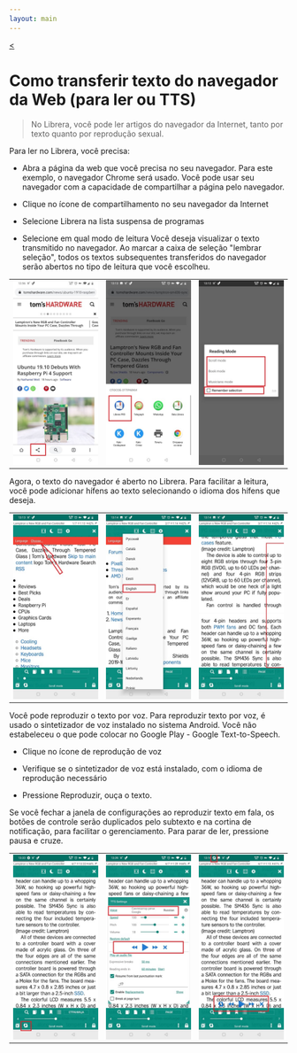 ```yaml
---
layout: main
---
```

[<](/wiki/faq/pt)

# Como transferir texto do navegador da Web (para ler ou TTS)

> No Librera, você pode ler artigos do navegador da Internet, tanto por texto quanto por reprodução sexual.

 
Para ler no Librera, você precisa:

* Abra a página da web que você precisa no seu navegador. Para este exemplo, o navegador Сhrome será usado. Você pode usar seu navegador com a capacidade de compartilhar a página pelo navegador.

* Clique no ícone de compartilhamento no seu navegador da Internet

* Selecione Librera na lista suspensa de programas

* Selecione em qual modo de leitura Você deseja visualizar o texto transmitido no navegador. Ao marcar a caixa de seleção &quot;lembrar seleção&quot;, todos os textos subsequentes transferidos do navegador serão abertos no tipo de leitura que você escolheu.

||||
|-|-|-|
|![](1.jpg)|![](2.jpg)|![](3.jpg)|


Agora, o texto do navegador é aberto no Librera. Para facilitar a leitura, você pode adicionar hífens ao texto selecionando o idioma dos hífens que deseja.


||||
|-|-|-|
|![](4.jpg)|![](5.jpg)|![](6.jpg)|


Você pode reproduzir o texto por voz. Para reproduzir texto por voz, é usado o sintetizador de voz instalado no sistema Android.
Você não estabeleceu o que pode colocar no Google Play - Google Text-to-Speech.

* Clique no ícone de reprodução de voz

* Verifique se o sintetizador de voz está instalado, com o idioma de reprodução necessário

* Pressione Reproduzir, ouça o texto.

Se você fechar a janela de configurações ao reproduzir texto em fala, os botões de controle serão duplicados pelo subtexto e na cortina de notificação, para facilitar o gerenciamento. Para parar de ler, pressione pausa e cruze.


||||
|-|-|-|
|![](7.jpg)|![](8.jpg)|![](10.jpg)|

